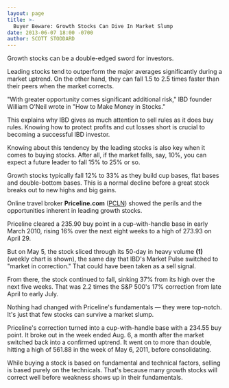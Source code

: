 ```yaml
---
layout: page
title: >-
  Buyer Beware: Growth Stocks Can Dive In Market Slump
date: 2013-06-07 18:00 -0700
author: SCOTT STODDARD
---
```





Growth stocks can be a double-edged sword for investors.


Leading stocks tend to outperform the major averages significantly during a market uptrend. On the other hand, they can fall 1.5 to 2.5 times faster than their peers when the market corrects.


"With greater opportunity comes significant additional risk," IBD founder William O'Neil wrote in "How to Make Money in Stocks."


This explains why IBD gives as much attention to sell rules as it does buy rules. Knowing how to protect profits and cut losses short is crucial to becoming a successful IBD investor.


Knowing about this tendency by the leading stocks is also key when it comes to buying stocks. After all, if the market falls, say, 10%, you can expect a future leader to fall 15% to 25% or so.


Growth stocks typically fall 12% to 33% as they build cup bases, flat bases and double-bottom bases. This is a normal decline before a great stock breaks out to new highs and big gains.


Online travel broker **Priceline.com** ([PCLN](https://research.investors.com/quote.aspx?symbol=PCLN)) showed the perils and the opportunities inherent in leading growth stocks.


Priceline cleared a 235.90 buy point in a cup-with-handle base in early March 2010, rising 16% over the next eight weeks to a high of 273.93 on April 29.


But on May 5, the stock sliced through its 50-day in heavy volume **(1)** (weekly chart is shown), the same day that IBD's Market Pulse switched to "market in correction." That could have been taken as a sell signal.


From there, the stock continued to fall, sinking 37% from its high over the next five weeks. That was 2.2 times the S&P 500's 17% correction from late April to early July.


Nothing had changed with Priceline's fundamentals — they were top-notch. It's just that few stocks can survive a market slump.


Priceline's correction turned into a cup-with-handle base with a 234.55 buy point. It broke out in the week ended Aug. 6, a month after the market switched back into a confirmed uptrend. It went on to more than double, hitting a high of 561.88 in the week of May 6, 2011, before consolidating.


While buying a stock is based on fundamental and technical factors, selling is based purely on the technicals. That's because many growth stocks will correct well before weakness shows up in their fundamentals.




